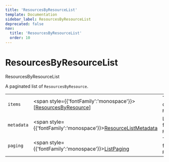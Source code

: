 ```yaml
---
title: 'ResourcesByResourceList'
template: Documentation
sidebar_label: ResourcesByResourceList
deprecated: false
nav:
  title: 'ResourcesByResourceList'
  order: 10
---
```


# ResourcesByResourceList

<div style={{'fontFamily':'monospace'}}><span style={{'fontSize':'1.5rem','fontWeight':500}}>ResourcesByResourceList</span></div>



A paginated list of `ResourcesByResource`.

| | | |
| -- | -- | -- |
| `items` | <span style={{'fontFamily':'monospace'}}>[<a href="/guardrails/docs/reference/graphql/object/ResourcesByResource">ResourcesByResource</a>]</span> | The `items` for this page of `ResourcesByResourceList`. |
| `metadata` | <span style={{'fontFamily':'monospace'}}><a href="/guardrails/docs/reference/graphql/object/ResourceListMetadata">ResourceListMetadata</a></span> | List metadata information for the instance of `ResourcesByResourceList`. |
| `paging` | <span style={{'fontFamily':'monospace'}}><a href="/guardrails/docs/reference/graphql/object/ListPaging">ListPaging</a></span> | The `paging` information for this page of `ResourcesByResourceList`. |